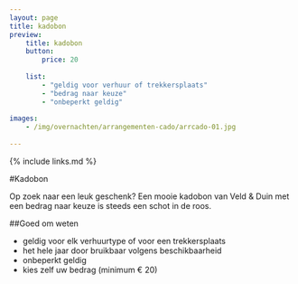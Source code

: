 ```yaml
---
layout: page
title: kadobon
preview: 
    title: kadobon
    button:
        price: 20
        
    list:
        - "geldig voor verhuur of trekkersplaats"
        - "bedrag naar keuze"
        - "onbeperkt geldig"
        
images:
    - /img/overnachten/arrangementen-cado/arrcado-01.jpg
    
---
```


{% include links.md %}


#Kadobon

Op zoek naar een leuk geschenk? Een mooie kadobon van Veld & Duin met een bedrag naar keuze is steeds een schot in de roos. 

    
##Goed om weten
- geldig voor elk verhuurtype of voor een trekkersplaats
- het hele jaar door bruikbaar volgens beschikbaarheid
- onbeperkt geldig
- kies zelf uw bedrag (minimum € 20)










